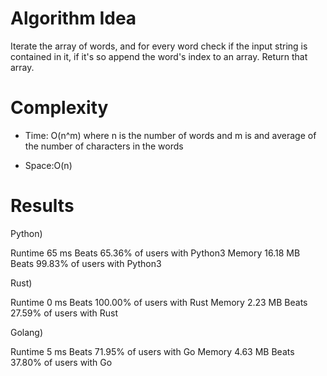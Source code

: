 # Algorithm Idea

Iterate the array of words, and for every word check if the input string is contained in it, if it's so append the word's index to an array. Return that array.

# Complexity

- Time: O(n^m) where n is the number of words and m is and average of the number of characters in the words

- Space:O(n)

# Results

Python)

Runtime
65
ms
Beats
65.36%
of users with Python3
Memory
16.18
MB
Beats
99.83%
of users with Python3

Rust)

Runtime
0
ms
Beats
100.00%
of users with Rust
Memory
2.23
MB
Beats
27.59%
of users with Rust

Golang)

Runtime
5
ms
Beats
71.95%
of users with Go
Memory
4.63
MB
Beats
37.80%
of users with Go